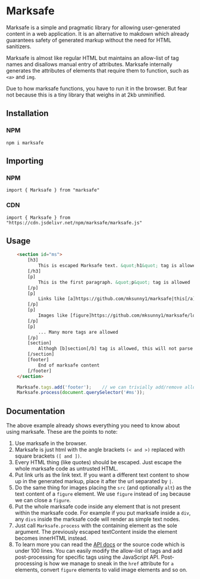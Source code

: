 # Marksafe

Marksafe is a simple and pragmatic library for allowing user-generated content in a web application. It is an alternative to makdown which already guarantees safety of generated markup without the need for HTML sanitizers. 

Marksafe is almost like regular HTML but maintains an allow-list of tag names and disallows manual entry of attributes. Marksafe internally generates the attributes of elements that require them to function, such as `<a>` and `img`. 

Due to how marksafe functions, you have to run it in the browser. But fear not because this is a tiny library that weighs in at 2kb unminified.


## Installation

### NPM

`npm i marksafe`


## Importing

### NPM

`import { Marksafe } from "marksafe"`

### CDN

`import { Marksafe } from "https://cdn.jsdelivr.net/npm/marksafe/marksafe.js"`


## Usage

```html
    <section id="ms">
        [h3]
            This is escaped Marksafe text. &quot;h1&quot; tag is allowed
        [/h3]
        [p]
            This is the first paragraph. &quot;p&quot; tag is allowed
        [/p]
        [p]
            Links like [a]https://github.com/mksunny1/marksafe|this[/a] can be present.
        [/p]
        [p]
            Images like [figure]https://github.com/mksunny1/marksafe/logo.png|marksafe logo[/figure] can also be present.
        [/p]
        [p]
            ... Many more tags are allowed
        [/p]
        [section]
            Althogh [b]section[/b] tag is allowed, this will not parse because the whole marksafe content is inside a [b]section[/b]. As a result, parts of the section outside the internal nodes will appear as [b]text[/b] nodes in the generated markup instead of being part of an output [b]section[/b] node.
        [/section]
        [footer]
            End of marksafe content
        [/footer]
    </section>

```

```js
    Marksafe.tags.add('footer');    // we can trivially add/remove allowed tags
    Marksafe.process(document.querySelector('#ms'));
```

## Documentation

The above example already shows everything you need to know about using marksafe. These are the points to note:

1. Use marksafe in the browser.
2. Marksafe is just html with the angle brackets `(< and >)` replaced with square brackets `([ and ])`. 
3. Every HTML thing (like quotes) should be escaped. Just escape the whole marksafe code as untrusted HTML.
4. Put link urls as the link text. If you want a different text content to show up in the generated markup, place it after the url separated by `|`.
5. Do the same thing for images placing the `src` (and optionally `alt`) as the text content of a `figure` element. We use `figure` instead of `img` because we can close a `figure`.
6. Put the whole marksafe code inside any element that is not present within the marksafe code. For example if you put marksafe inside a `div`, any `divs` inside the marksafe code will render as simple text nodes.
7. Just call `Marksafe.process` with the containing element as the sole argument. The previously escaped textContent inside the element becomes innerHTML instead.
8. To learn more you can read the [API docs](https://github.com/mksunny1/marksafe/docs/classes/Marksafe.md) or the source code which is under 100 lines. You can easily modify the allow-list of tags and add post-processing for specific tags using the JavaScript API. Post-processing is how we manage to sneak in the `href` attribute for `a` elements, convert `figure` elements to valid image elements and so on.


